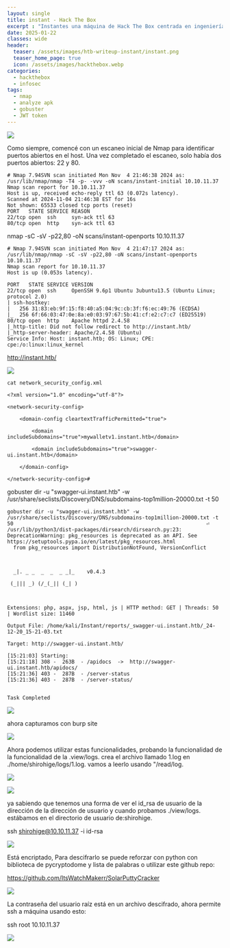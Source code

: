 ```yaml
---
layout: single
title: instant - Hack The Box 
excerpt : "Instantes una máquina de Hack The Box centrada en ingeniería inversa y APIs. El flujo es Análisis de la APK Se decompila una aplicación móvil para obtener información como subdominios o claves.Enumeración: Se investigan los subdominios y endpoints de la API descubiertos. Explotación: Se abusa de vulnerabilidades en la API para ganar acceso inicial. Escalada Se buscan archivos sensibles en el sistema (como backups) para obtener privilegios más altos."
date: 2025-01-22
classes: wide
header:
  teaser: /assets/images/htb-writeup-instant/instant.png
  teaser_home_page: true
  icon: /assets/images/hackthebox.webp
categories:
  - hackthebox
  - infosec
tags:
  - nmap
  - analyze apk 
  - gobuster
  - JWT token
---
```


![](/assets/images/htb-writeup-instant/instant.png)

Como siempre, comencé con un escaneo inicial de Nmap para identificar puertos abiertos en el host. Una vez completado el escaneo, solo había dos puertos abiertos: 22 y 80.

```
# Nmap 7.94SVN scan initiated Mon Nov  4 21:46:38 2024 as: /usr/lib/nmap/nmap -T4 -p- -vvv -oN scans/instant-initial 10.10.11.37
Nmap scan report for 10.10.11.37
Host is up, received echo-reply ttl 63 (0.072s latency).
Scanned at 2024-11-04 21:46:38 EST for 16s
Not shown: 65533 closed tcp ports (reset)
PORT   STATE SERVICE REASON
22/tcp open  ssh     syn-ack ttl 63
80/tcp open  http    syn-ack ttl 63
```

nmap -sC -sV -p22,80 -oN scans/instant-openports 10.10.11.37



```
# Nmap 7.94SVN scan initiated Mon Nov  4 21:47:17 2024 as: /usr/lib/nmap/nmap -sC -sV -p22,80 -oN scans/instant-openports 10.10.11.37
Nmap scan report for 10.10.11.37
Host is up (0.053s latency).

PORT   STATE SERVICE VERSION
22/tcp open  ssh     OpenSSH 9.6p1 Ubuntu 3ubuntu13.5 (Ubuntu Linux; protocol 2.0)
| ssh-hostkey: 
|   256 31:83:eb:9f:15:f8:40:a5:04:9c:cb:3f:f6:ec:49:76 (ECDSA)
|_  256 6f:66:03:47:0e:8a:e0:03:97:67:5b:41:cf:e2:c7:c7 (ED25519)
80/tcp open  http    Apache httpd 2.4.58
|_http-title: Did not follow redirect to http://instant.htb/
|_http-server-header: Apache/2.4.58 (Ubuntu)
Service Info: Host: instant.htb; OS: Linux; CPE: cpe:/o:linux:linux_kernel
```

http://instant.htb/


![](/assets/images/htb-writeup-instant/inst.webp)

```
cat network_security_config.xml 

<?xml version="1.0" encoding="utf-8"?>

<network-security-config>

    <domain-config cleartextTrafficPermitted="true">

        <domain includeSubdomains="true">mywalletv1.instant.htb</domain>

        <domain includeSubdomains="true">swagger-ui.instant.htb</domain>

    </domain-config>

</network-security-config># 
```
gobuster dir -u "swagger-ui.instant.htb" -w /usr/share/seclists/Discovery/DNS/subdomains-top1million-20000.txt -t 50

```
gobuster dir -u "swagger-ui.instant.htb" -w /usr/share/seclists/Discovery/DNS/subdomains-top1million-20000.txt -t 50                                                               ⏎
/usr/lib/python3/dist-packages/dirsearch/dirsearch.py:23: DeprecationWarning: pkg_resources is deprecated as an API. See https://setuptools.pypa.io/en/latest/pkg_resources.html
  from pkg_resources import DistributionNotFound, VersionConflict

 

  _|. _ _  _  _  _ _|_    v0.4.3                                                                              

 (_||| _) (/_(_|| (_| )                                                                                       

                                                                                                              

Extensions: php, aspx, jsp, html, js | HTTP method: GET | Threads: 50 | Wordlist size: 11460

Output File: /home/kali/Instant/reports/_swagger-ui.instant.htb/_24-12-20_15-21-03.txt

Target: http://swagger-ui.instant.htb/

[15:21:03] Starting:                                                                                          
[15:21:18] 308 -  263B  - /apidocs  ->  http://swagger-ui.instant.htb/apidocs/
[15:21:36] 403 -  287B  - /server-status                                    
[15:21:36] 403 -  287B  - /server-status/                                   

                                                                             
Task Completed   
```


![](/assets/images/htb-writeup-instant/john.webp)



ahora capturamos con burp site




![](/assets/images/htb-writeup-instant/burp.webp)



Ahora podemos utilizar estas funcionalidades, probando la funcionalidad de la funcionalidad de la .view/logs. crea el archivo llamado 1.log en ./home/shirohige/logs/1.log.
vamos a leerlo usando "/read/log.




![](/assets/images/htb-writeup-instant/burp2.webp)




![](/assets/images/htb-writeup-instant/burp3.webp)


ya sabiendo que tenemos una forma de ver el id_rsa de usuario de la dirección de la dirección de usuario y cuando probamos ./view/logs. estábamos en el directorio de usuario de:shirohige.



ssh shirohige@10.10.11.37 -i id-rsa


![](/assets/images/htb-writeup-instant/ssh1.png)


Está encriptado, Para descifrarlo se puede reforzar con python con biblioteca de pycryptodome y lista de palabras o utilizar este github repo:




https://github.com/ItsWatchMakerr/SolarPuttyCracker



![](/assets/images/htb-writeup-instant/ssh2.webp)



La contraseña del usuario raíz está en un archivo descifrado, ahora permite ssh a máquina usando esto:

ssh root 10.10.11.37

![](/assets/images/htb-writeup-instant/ssh3.png)
